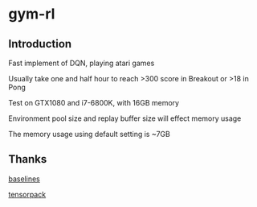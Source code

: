 # gym-rl

## Introduction

Fast implement of DQN, playing atari games

Usually take one and half hour to reach >300 score in Breakout or >18 in Pong

Test on GTX1080 and i7-6800K, with 16GB memory

Environment pool size and replay buffer size will effect memory usage

The memory usage using default setting is ~7GB

## Thanks

[baselines][1]

[tensorpack][2]

[1]: https://github.com/openai/baselines
[2]: https://github.com/ppwwyyxx/tensorpack

